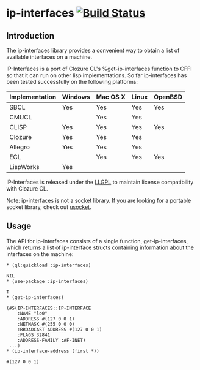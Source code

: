 # ip-interfaces [![Build Status](https://travis-ci.org/elliottslaughter/ip-interfaces.svg?branch=master)](https://travis-ci.org/elliottslaughter/ip-interfaces)

## Introduction

The ip-interfaces library provides a convenient way to obtain a list of
available interfaces on a machine.

IP-Interfaces is a port of Clozure CL's %get-ip-interfaces function to
CFFI so that it can run on other lisp implementations. So far
ip-interfaces has been tested successfully on the following platforms:

| Implementation | Windows | Mac OS X | Linux | OpenBSD |
| :------------- | :------ | :------- | :---- | :------ |
| SBCL           | Yes     | Yes      | Yes   | Yes     |
| CMUCL          |         | Yes      | Yes   |         |
| CLISP          | Yes     | Yes      | Yes   | Yes     |
| Clozure        | Yes     | Yes      | Yes   |         |
| Allegro        | Yes     | Yes      | Yes   |         |
| ECL            |         | Yes      | Yes   | Yes     |
| LispWorks      | Yes     |          |       |         |

IP-Interfaces is released under the
[LLGPL](http://opensource.franz.com/preamble.html) to maintain license
compatibility with Clozure CL.

Note: ip-interfaces is not a socket library. If you are looking for a
portable socket library, check out
[usocket](http://common-lisp.net/project/usocket/).

## Usage

The API for ip-interfaces consists of a single function,
get-ip-interfaces, which returns a list of ip-interface structs
containing information about the interfaces on the machine:

    * (ql:quickload :ip-interfaces)

    NIL
    * (use-package :ip-interfaces)

    T
    * (get-ip-interfaces)

    (#S(IP-INTERFACES::IP-INTERFACE
        :NAME "lo0"
        :ADDRESS #(127 0 0 1)
        :NETMASK #(255 0 0 0)
        :BROADCAST-ADDRESS #(127 0 0 1)
        :FLAGS 32841
        :ADDRESS-FAMILY :AF-INET)
     ...)
    * (ip-interface-address (first *))

    #(127 0 0 1)
